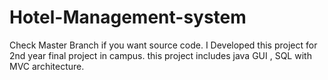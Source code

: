 # Hotel-Management-system
Check Master Branch if you want source code.
I Developed this project for 2nd year final project in campus. this project includes java GUI , SQL with MVC architecture.

